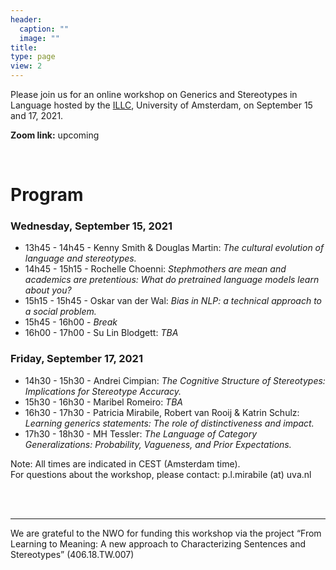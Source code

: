 ```yaml
---
header:
  caption: ""
  image: ""
title: 
type: page
view: 2
---
```


Please join us for an online workshop on Generics and Stereotypes in Language hosted by the [ILLC](https://www.illc.uva.nl/), University of Amsterdam, on September 15 and 17, 2021. 

**Zoom link:** upcoming  


<br />  


# Program

### Wednesday, September 15, 2021

- 13h45 - 14h45 - Kenny Smith \& Douglas Martin: *The cultural evolution of language and stereotypes.*
- 14h45 - 15h15 - Rochelle Choenni: *Stephmothers are mean and academics are pretentious: What do pretrained language models learn about you?*
- 15h15 - 15h45 - Oskar van der Wal: *Bias in NLP: a technical approach to a social problem.*
- 15h45 - 16h00 - *Break*
- 16h00 - 17h00 - Su Lin Blodgett: *TBA*

### Friday, September 17,  2021

- 14h30 - 15h30 - Andrei Cimpian: *The Cognitive Structure of Stereotypes: Implications for Stereotype Accuracy.*
- 15h30 - 16h30 - Maribel Romeiro: *TBA*
- 16h30 - 17h30 - Patricia Mirabile, Robert van Rooij \& Katrin Schulz: *Learning generics statements: The role of distinctiveness and impact.*
- 17h30 - 18h30 - MH Tessler: *The Language of Category Generalizations: Probability, Vagueness, and Prior Expectations.*


Note: All times are indicated in CEST (Amsterdam time).  
For questions about the workshop, please contact: p.l.mirabile (at) uva.nl

<br />  
<br />  

---  

We are grateful to the NWO for funding this workshop via the project “From Learning to Meaning: A new approach to Characterizing Sentences and Stereotypes” (406.18.TW.007)


